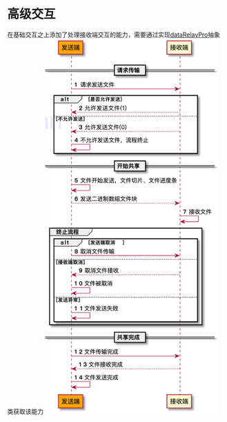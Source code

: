 # 高级交互
在基础交互之上添加了处理接收端交互的能力，需要通过实现[dataRelayPro](index.html#datarelaypro)抽象类获取该能力
<img src="../assets/images/send-file/DataRelayPro.png" style="width: 400px" alt="DataRelayPro" />